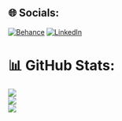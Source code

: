 
## 🌐 Socials:
[![Behance](https://img.shields.io/badge/Behance-1769ff?logo=behance&logoColor=white)](www.behance.net/lorraindeoduco) [![LinkedIn](https://img.shields.io/badge/LinkedIn-%230077B5.svg?logo=linkedin&logoColor=white)](www.linkedin.com/in/lorraine-anne-deoduco/) 
# 📊 GitHub Stats:
![](https://github-readme-stats.vercel.app/api?username=raine05&theme=radical&hide_border=false&include_all_commits=true&count_private=true)<br/>
![](https://github-readme-streak-stats.herokuapp.com/?user=raine05&theme=radical&hide_border=false)<br/>
![](https://github-readme-stats.vercel.app/api/top-langs/?username=raine05&theme=radical&hide_border=false&include_all_commits=true&count_private=true&layout=compact)

<!-- Proudly created with GPRM ( https://gprm.itsvg.in ) -->
